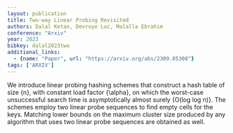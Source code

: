 ```yaml
---
layout: publication
title: Two-way Linear Probing Revisited
authors: Dalal Ketan, Devroye Luc, Malalla Ebrahim
conference: "Arxiv"
year: 2023
bibkey: dalal2023two
additional_links:
  - {name: "Paper", url: "https://arxiv.org/abs/2309.05308"}
tags: ['ARXIV']
---
```

We introduce linear probing hashing schemes that construct a hash table of
size \{n\}, with constant load factor \{\alpha\}, on which the worst-case
unsuccessful search time is asymptotically almost surely \{O(log log n)\}. The
schemes employ two linear probe sequences to find empty cells for the keys.
Matching lower bounds on the maximum cluster size produced by any algorithm
that uses two linear probe sequences are obtained as well.
